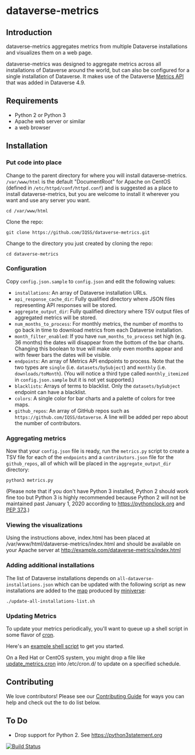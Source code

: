 # dataverse-metrics

## Introduction

dataverse-metrics aggregates metrics from multiple Dataverse installations and visualizes them on a web page.

dataverse-metrics was designed to aggregate metrics across all installations of Dataverse around the world, but can also be configured for a single installation of Dataverse. It makes use of the Dataverse [Metrics API][] that was added in Dataverse 4.9.

## Requirements

- Python 2 or Python 3
- Apache web server or similar
- a web browser

## Installation

### Put code into place

Change to the parent directory for where you will install dataverse-metrics. `/var/www/html` is the default "DocumentRoot" for Apache on CentOS (defined in `/etc/httpd/conf/httpd.conf`) and is suggested as a place to install dataverse-metrics, but you are welcome to install it wherever you want and use any server you want.

    cd /var/www/html

Clone the repo:

    git clone https://github.com/IQSS/dataverse-metrics.git

Change to the directory you just created by cloning the repo:

    cd dataverse-metrics

### Configuration

Copy `config.json.sample` to `config.json` and edit the following values:

- `installations`: An array of Dataverse installation URLs.
- `api_response_cache_dir`: Fully qualified directory where JSON files representing API responses will be stored.
- `aggregate_output_dir`: Fully qualified directory where TSV output files of aggregated metrics will be stored.
- `num_months_to_process`: For monthly metrics, the number of months to go back in time to download metrics from each Dataverse installation.
- `month_filter_enabled`: If you have `num_months_to_process` set high (e.g. 36 months) the dates will disappear from the bottom of the bar charts. Changing this boolean to true will make only even months appear and with fewer bars the dates will be visible.
- `endpoints`: An array of Metrics API endpoints to process. Note that the two types are `single` (i.e. `datasets/bySubject`) and `monthly` (i.e. `downloads/toMonth`). (You will notice a third type called `monthly_itemized` in `config.json.sample` but it is not yet supported.)
- `blacklists`: Arrays of terms to blacklist. Only the `datasets/bySubject` endpoint can have a blacklist.
- `colors`: A single color for bar charts and a palette of colors for tree maps.
- `github_repos`: An array of GitHub repos such as `https://github.com/IQSS/dataverse`. A line will be added per repo about the number of contributors.

### Aggregating metrics

Now that your `config.json` file is ready, run the `metrics.py` script to create a TSV file for each of the `endpoints` and a `contributors.json` file for the `github_repos`, all of which will be placed in the `aggregate_output_dir` directory:

    python3 metrics.py

(Please note that if you don't have Python 3 installed, Python 2 should work fine too but Python 3 is highly recommended because Python 2 will not be maintained past January 1, 2020 according to https://pythonclock.org and [PEP 373][].)

### Viewing the visualizations

Using the instructions above, index.html has been placed at /var/www/html/dataverse-metrics/index.html and should be available on your Apache server at http://example.com/dataverse-metrics/index.html

### Adding additional installations

The list of Dataverse installations depends on `all-dataverse-installations.json` which can be updated with the following script as new installations are added to the [map][] produced by [miniverse][]:

    ./update-all-installations-list.sh

### Updating Metrics

To update your metrics periodically, you'll want to queue up a shell script in some flavor of [cron][].

Here's an [example shell script](update_metrics.sh) to get you started.

On a Red Hat or CentOS system, you might drop a file like [update_metrics.cron](update_metrics.cron) into /etc/cron.d/ to update on a specified schedule.

## Contributing

We love contributors! Please see our [Contributing Guide][] for ways you can help and check out the to do list below.

## To Do

- Drop support for Python 2. See https://python3statement.org

[![Build Status](https://travis-ci.org/IQSS/dataverse-metrics.svg?branch=master)](https://travis-ci.org/IQSS/dataverse-metrics)

[Metrics API]: http://guides.dataverse.org/en/latest/api/metrics.html
[map]: https://dataverse.org
[miniverse]: https://github.com/IQSS/miniverse
[cron]: https://en.wikipedia.org/wiki/Cron
[Contributing Guide]: CONTRIBUTING.md
[PEP 373]: https://www.python.org/dev/peps/pep-0373/
